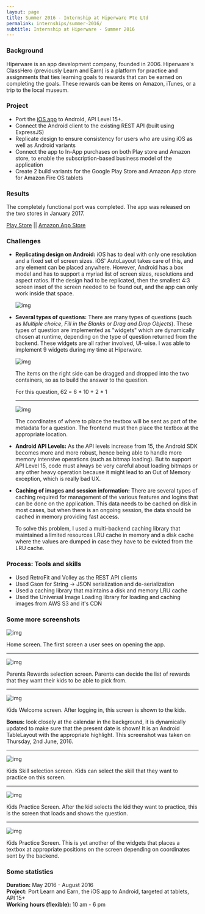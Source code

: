 ```yaml
---
layout: page
title: Summer 2016 - Internship at Hiperware Pte Ltd
permalink: internships/summer-2016/
subtitle: Internship at Hiperware - Summer 2016
---
```


### Background

Hiperware is an app development company, founded in 2006. Hiperware's ClassHero
(previously Learn and Earn) is a platform for practice and assignments that ties
learning goals to rewards that can be earned on completing the goals.  These
rewards can be items on Amazon, iTunes, or a trip to the local museum.

### Project

* Port the [iOS
app](https://itunes.apple.com/us/app/learn-earn-app-for-math-motivate/id1028326954)
to Android, API Level 15+.
* Connect the Android client to the existing REST API (built using ExpressJS)
* Replicate design to ensure consistency for users who are using iOS as well as
    Android variants
* Connect the app to In-App purchases on both Play store and Amazon store, to
    enable the subscription-based business model of the application
* Create 2 build variants for the Google Play Store and Amazon App store for
    Amazon Fire OS tablets

### Results

The completely functional port was completed. The app was released on the two
stores in January 2017.

[Play
Store](https://play.google.com/store/apps/details?id=www.hiperware.website.learnandearn.play) ||
[Amazon App
Store](https://www.amazon.com/Learn-Earn-app-math-everyone/dp/B01HBQ8KPW/ref=sr_1_2)

### Challenges

* **Replicating design on Android:** iOS has to deal with only one resolution
    and a fixed set of screen sizes. iOS' AutoLayout takes care of this, and any
    element can be placed anywhere. However, Android has a box model and has to
    support a myriad list of screen sizes, resolutions and aspect ratios. If the
    design had to be replicated, then the smallest 4:3 screen inset of the
    screen needed to be found out, and the app can only work inside that space.

    ![img](/assets/img/hiperware/aspect-ratio-demo.png)

* **Several types of questions:** There are many types of questions (such as
    _Multiple choice_, _Fill in the Blanks_ or _Drag and Drop Objects_). These
    types of question are implemented as "widgets" which are dynamically chosen
    at runtime, depending on the type of question returned from the backend.
    These widgets are all rather involved, UI-wise. I was able to implement 9
    widgets during my time at Hiperware.

    ![img](/assets/img/hiperware/widget-dd-1.png)

    The items on the right side can be dragged and dropped into the two
    containers, so as to build the answer to the question. 
    
    For this question, 62 = 6 * 10 + 2 * 1

    ***

    ![img](/assets/img/hiperware/widget-textbox.png)

    The coordinates of where to place the textbox will be sent as part of the
    metadata for a question. The frontend must then place the textbox at the
    appropriate location.

* **Android API Levels:** As the API levels increase from 15, the Android
    SDK becomes more and more robust, hence being able to handle more memory
    intensive operations (such as bitmap loading). But to support API Level 15,
    code must always be very careful about loading bitmaps or any other heavy
    operation because it might lead to an Out of Memory exception, which is
    really bad UX.

* **Caching of images and session information:** There are several types of
    caching required for management of the various features and logins that can
    be done on the application. This data needs to be cached on disk in most
    cases, but when there is an ongoing session, the data should be cached in
    memory providing fast access.

    To solve this problem, I used a multi-backend caching library that
    maintained a limited resources LRU cache in memory and a disk cache where
    the values are dumped in case they have to be evicted from the LRU cache.

### Process: Tools and skills

* Used RetroFit and Volley as the REST API clients
* Used Gson for String -> JSON serialization and de-serialization
* Used a caching library that maintains a disk and memory LRU cache
* Used the Universal Image Loading library for loading and caching images from
    AWS S3 and it's CDN

### Some more screenshots

![img](/assets/img/hiperware/welcome-screen.png)

Home screen. The first screen a user sees on opening the app.

***

![img](/assets/img/hiperware/parents-reward-selection.png)

Parents Rewards selection screen. Parents can decide the list of rewards that
they want their kids to be able to pick from.

***

![img](/assets/img/hiperware/kids-welcome.png)

Kids Welcome screen. After logging in, this screen is shown to the kids.

**Bonus:** look closely at the calendar in the background, it is dynamically
updated to make sure that the present date is shown! It is an Android
TableLayout with the appropriate highlight. This screenshot was taken on Thursday,
2nd June, 2016.

***

![img](/assets/img/hiperware/kids-skill-selection.png)

Kids Skill selection screen. Kids can select the skill that they want to
practice on this screen.

***

![img](/assets/img/hiperware/kids-practice-1.png)

Kids Practice Screen. After the kid selects the kid they want to practice, this
is the screen that loads and shows the question.

***

![img](/assets/img/hiperware/kids-practice-2.png)

Kids Practice Screen. This is yet another of the widgets that places a textbox
at appropriate positions on the screen depending on coordinates sent by the
backend.

### Some statistics

**Duration:** May 2016 - August 2016  
**Project:** Port Learn and Earn, the iOS app to Android, targeted at tablets, API 15+  
**Working hours (flexible):** 10 am - 6 pm
